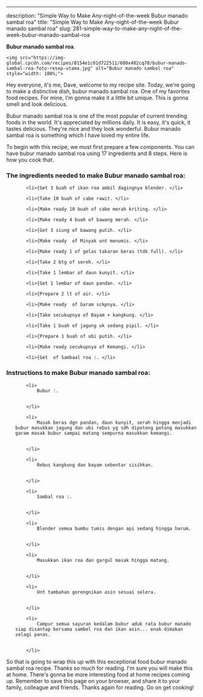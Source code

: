 ---
description: "Simple Way to Make Any-night-of-the-week Bubur manado sambal roa"
title: "Simple Way to Make Any-night-of-the-week Bubur manado sambal roa"
slug: 281-simple-way-to-make-any-night-of-the-week-bubur-manado-sambal-roa

<p>
	<strong>Bubur manado sambal roa</strong>. 
	
</p>
<p>
	
	<img src="https://img-global.cpcdn.com/recipes/0154e1c01d722511/680x482cq70/bubur-manado-sambal-roa-foto-resep-utama.jpg" alt="Bubur manado sambal roa" style="width: 100%;">
	
	
</p>
<p>
	Hey everyone, it's me, Dave, welcome to my recipe site. Today, we're going to make a distinctive dish, bubur manado sambal roa. One of my favorites food recipes. For mine, I'm gonna make it a little bit unique. This is gonna smell and look delicious.
</p>
	
<p>
	Bubur manado sambal roa is one of the most popular of current trending foods in the world. It's appreciated by millions daily. It is easy, it's quick, it tastes delicious. They're nice and they look wonderful. Bubur manado sambal roa is something which I have loved my entire life.
</p>
<p>
	
</p>

<p>
To begin with this recipe, we must first prepare a few components. You can have bubur manado sambal roa using 17 ingredients and 8 steps. Here is how you cook that.
</p>

<h3>The ingredients needed to make Bubur manado sambal roa:</h3>

<ol>
	
		<li>{Get 3 buah of ikan roa ambil dagingnya blender. </li>
	
		<li>{Take 10 buah of cabe rawit. </li>
	
		<li>{Make ready 10 buah of cabe merah kriting. </li>
	
		<li>{Make ready 4 buah of bawang merah. </li>
	
		<li>{Get 3 siung of bawang putih. </li>
	
		<li>{Make ready  of Minyak unt menumis. </li>
	
		<li>{Make ready 1 of gelas takaran beras (tdk full). </li>
	
		<li>{Take 2 btg of sereh. </li>
	
		<li>{Take 1 lembar of daun kunyit. </li>
	
		<li>{Get 1 lembar of daun pandan. </li>
	
		<li>{Prepare 2 lt of air. </li>
	
		<li>{Make ready  of Garam sckpnya. </li>
	
		<li>{Take secukupnya of Bayam + kangkung. </li>
	
		<li>{Take 1 buah of jagung uk sedang pipil. </li>
	
		<li>{Prepare 1 buah of ubi putih. </li>
	
		<li>{Make ready secukupnya of Kemangi. </li>
	
		<li>{Get  of Sambaal roa :. </li>
	
</ol>
<p>
	
</p>

<h3>Instructions to make Bubur manado sambal roa:</h3>

<ol>
	
		<li>
			Bubur :.
			
			
		</li>
	
		<li>
			Masak beras dgn pandan, daun kunyit, serah hingga menjadi bubur masukkan jagung dan ubi rebus yg sdh dipotong potong masukkan garam masak bubur sampai matang sempurna masukkan kemangi.
			
			
		</li>
	
		<li>
			Rebus kangkung dan bayam sebentar sisihkan.
			
			
		</li>
	
		<li>
			Sambal roa :.
			
			
		</li>
	
		<li>
			Blender semua bumbu tumis dengan api sedang hingga harum.
			
			
		</li>
	
		<li>
			Masukkan ikan roa dan gargul masak hingga matang.
			
			
		</li>
	
		<li>
			Unt tambahan gorengnikan asin sesuai selera.
			
			
		</li>
	
		<li>
			Campur semua sayuran kedalam bubur aduk rata bubur manado siap disantap bersama sambel roa dan ikan asin... enak dimakan selagi panas.
			
			
		</li>
	
</ol>

<p>
	
</p>

<p>
	So that is going to wrap this up with this exceptional food bubur manado sambal roa recipe. Thanks so much for reading. I'm sure you will make this at home. There's gonna be more interesting food at home recipes coming up. Remember to save this page on your browser, and share it to your family, colleague and friends. Thanks again for reading. Go on get cooking!
</p>
